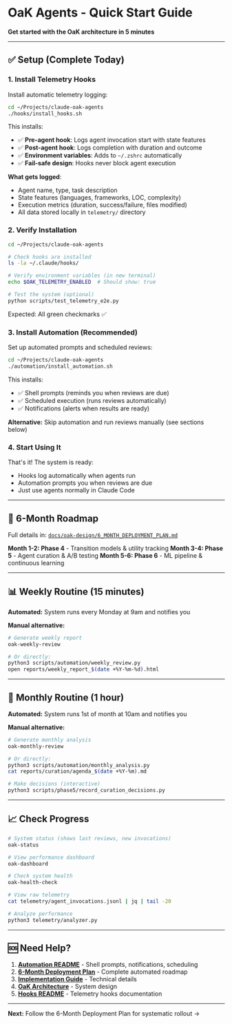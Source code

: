 # OaK Agents - Quick Start Guide

**Get started with the OaK architecture in 5 minutes**

---

## ✅ Setup (Complete Today)

### 1. Install Telemetry Hooks

Install automatic telemetry logging:

```bash
cd ~/Projects/claude-oak-agents
./hooks/install_hooks.sh
```

This installs:
- ✅ **Pre-agent hook**: Logs agent invocation start with state features
- ✅ **Post-agent hook**: Logs completion with duration and outcome
- ✅ **Environment variables**: Adds to `~/.zshrc` automatically
- ✅ **Fail-safe design**: Hooks never block agent execution

**What gets logged**:
- Agent name, type, task description
- State features (languages, frameworks, LOC, complexity)
- Execution metrics (duration, success/failure, files modified)
- All data stored locally in `telemetry/` directory

### 2. Verify Installation

```bash
cd ~/Projects/claude-oak-agents

# Check hooks are installed
ls -la ~/.claude/hooks/

# Verify environment variables (in new terminal)
echo $OAK_TELEMETRY_ENABLED  # Should show: true

# Test the system (optional)
python scripts/test_telemetry_e2e.py
```

Expected: All green checkmarks ✅

### 3. Install Automation (Recommended)

Set up automated prompts and scheduled reviews:

```bash
cd ~/Projects/claude-oak-agents
./automation/install_automation.sh
```

This installs:
- ✅ Shell prompts (reminds you when reviews are due)
- ✅ Scheduled execution (runs reviews automatically)
- ✅ Notifications (alerts when results are ready)

**Alternative:** Skip automation and run reviews manually (see sections below)

### 4. Start Using It

That's it! The system is ready:
- Hooks log automatically when agents run
- Automation prompts you when reviews are due
- Just use agents normally in Claude Code

---

## 📅 6-Month Roadmap

Full details in: [`docs/oak-design/6_MONTH_DEPLOYMENT_PLAN.md`](docs/oak-design/6_MONTH_DEPLOYMENT_PLAN.md)

**Month 1-2: Phase 4** - Transition models & utility tracking
**Month 3-4: Phase 5** - Agent curation & A/B testing
**Month 5-6: Phase 6** - ML pipeline & continuous learning

---

## 📊 Weekly Routine (15 minutes)

**Automated:** System runs every Monday at 9am and notifies you

**Manual alternative:**
```bash
# Generate weekly report
oak-weekly-review

# Or directly:
python3 scripts/automation/weekly_review.py
open reports/weekly_report_$(date +%Y-%m-%d).html
```

---

## 🔧 Monthly Routine (1 hour)

**Automated:** System runs 1st of month at 10am and notifies you

**Manual alternative:**
```bash
# Generate monthly analysis
oak-monthly-review

# Or directly:
python3 scripts/automation/monthly_analysis.py
cat reports/curation/agenda_$(date +%Y-%m).md

# Make decisions (interactive)
python3 scripts/phase5/record_curation_decisions.py
```

---

## 📈 Check Progress

```bash
# System status (shows last reviews, new invocations)
oak-status

# View performance dashboard
oak-dashboard

# Check system health
oak-health-check

# View raw telemetry
cat telemetry/agent_invocations.jsonl | jq | tail -20

# Analyze performance
python3 telemetry/analyzer.py
```

---

## 🆘 Need Help?

1. **[Automation README](automation/README.md)** - Shell prompts, notifications, scheduling
2. **[6-Month Deployment Plan](docs/oak-design/6_MONTH_DEPLOYMENT_PLAN.md)** - Complete automated roadmap
3. **[Implementation Guide](docs/oak-design/IMPLEMENTATION_GUIDE.md)** - Technical details
4. **[OaK Architecture](docs/oak-design/OAK_ARCHITECTURE.md)** - System design
5. **[Hooks README](hooks/README.md)** - Telemetry hooks documentation

---

**Next:** Follow the 6-Month Deployment Plan for systematic rollout →
